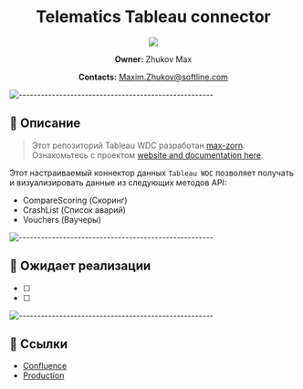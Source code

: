 <div align="center">

<h1>Telematics Tableau connector </h1>

  [![](https://img.shields.io/badge/-cloud%20function-blue?logo=iCloud)](https://cloud.yandex.ru/services/functions)

**Owner:** Zhukov Max

**Contacts:** [Maxim.Zhukov@softline.com](Maxim.Zhukov@softline.com)

</div>

![-----------------------------------------------------](https://raw.githubusercontent.com/andreasbm/readme/master/assets/lines/rainbow.png)
## 📖 Описание

>Этот репозиторий  Tableau WDC разработан [max-zorn](https://github.com/max-zorn). <br />
>Ознакомьтесь с проектом [website and documentation here](https://tableau.github.io/webdataconnector/).

Этот настраиваемый коннектор данных  `Tableau WDC` позволяет получать и визуализировать данные из следующих методов API:
- CompareScoring (Скоринг)
- CrashList (Список аварий)
- Vouchers (Ваучеры)

![-----------------------------------------------------](https://raw.githubusercontent.com/andreasbm/readme/master/assets/lines/rainbow.png)

## 🎯 Ожидает реализации
- [ ]
- [ ]


![-----------------------------------------------------](https://raw.githubusercontent.com/andreasbm/readme/master/assets/lines/rainbow.png)

## 🔗 Ссылки
+ [Confluence]()
+ [Production]()
